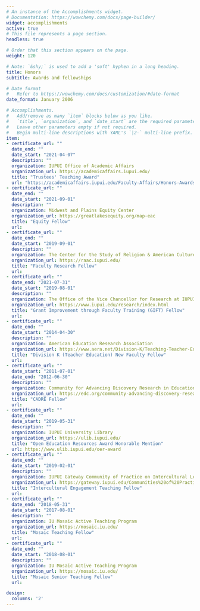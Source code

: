 ```yaml
---
# An instance of the Accomplishments widget.
# Documentation: https://wowchemy.com/docs/page-builder/
widget: accomplishments
active: true
# This file represents a page section.
headless: true

# Order that this section appears on the page.
weight: 120

# Note: `&shy;` is used to add a 'soft' hyphen in a long heading.
title: Honors
subtitle: Awards and fellowships

# Date format
#   Refer to https://wowchemy.com/docs/customization/#date-format
date_format: January 2006

# Accomplishments.
#   Add/remove as many `item` blocks below as you like.
#   `title`, `organization`, and `date_start` are the required parameters.
#   Leave other parameters empty if not required.
#   Begin multi-line descriptions with YAML's `|2-` multi-line prefix.
item:
- certificate_url: ""
  date_end: ""
  date_start: "2021-04-07"
  description: ""
  organization: IUPUI Office of Academic Affairs
  organization_url: https://academicaffairs.iupui.edu/
  title: "Trustees' Teaching Award"
  url: "https://academicaffairs.iupui.edu/Faculty-Affairs/Honors-Awards/IUPUI-Campus-Awards/TTAGuidelines"
- certificate_url: ""
  date_end: ""
  date_start: "2021-09-01"
  description: ""
  organization: Midwest and Plains Equity Center
  organization_url: https://greatlakesequity.org/map-eac
  title: "Equity Fellow"
  url:
- certificate_url: ""
  date_end: ""
  date_start: "2019-09-01"
  description: ""
  organization: The Center for the Study of Religion & American Culture at IUPUI
  organization_url: https://raac.iupui.edu/
  title: "Faculty Research Fellow"
  url:
- certificate_url: ""
  date_end: "2021-07-31"
  date_start: "2019-08-01"
  description: ""
  organization: The Office of the Vice Chancellor for Research at IUPUI
  organization_url: https://www.iupui.edu/research/index.html
  title: "Grant Improvement through Faculty Training (GIFT) Fellow"
  url:
- certificate_url: ""
  date_end: ""
  date_start: "2014-04-30"
  description: ""
  organization: American Education Research Association
  organization_url: https://www.aera.net/Division-K/Teaching-Teacher-Education-K
  title: "Division K (Teacher Education) New Faculty Fellow"
  url:
- certificate_url: ""
  date_start: "2011-07-01"
  date_end: "2012-06-30"
  description: ""
  organization: Community for Advancing Discovery Research in Education of the National Science Foundation
  organization_url: https://edc.org/community-advancing-discovery-research-education-cadre
  title: "CADRE Fellow"
  url:
- certificate_url: ""
  date_end: ""
  date_start: "2019-05-31"
  description: ""
  organization: IUPUI University Library
  organization_url: https://ulib.iupui.edu/
  title: "Open Education Resources Award Honorable Mention"
  url: https://www.ulib.iupui.edu/oer-award
- certificate_url: ""
  date_end: ""
  date_start: "2019-02-01"
  description: ""
  organization: IUPUI Gateway Community of Practice on Intercultural Learning
  organization_url: https://gateway.iupui.edu/Communities%20of%20Practice/Intercultural%20Learning.html
  title: "Intercultural Engagement Teaching Fellow"
  url:
- certificate_url: ""
  date_end: "2018-05-31"
  date_start: "2017-08-01"
  description: ""
  organization: IU Mosaic Active Teaching Program
  organization_url: https://mosaic.iu.edu/
  title: "Mosaic Teaching Fellow"
  url:
- certificate_url: ""
  date_end: ""
  date_start: "2018-08-01"
  description: ""
  organization: IU Mosaic Active Teaching Program
  organization_url: https://mosaic.iu.edu/
  title: "Mosaic Senior Teaching Fellow"
  url:

design:
  columns: '2'
---
```

